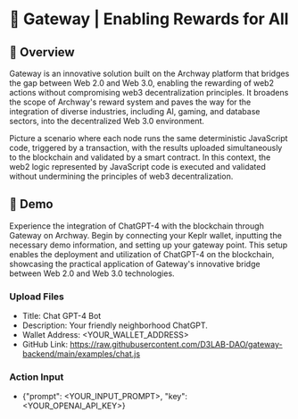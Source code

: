 # 🧭 Gateway | Enabling Rewards for All

## 🔭 Overview

Gateway is an innovative solution built on the Archway platform that bridges the gap between Web 2.0 and Web 3.0, enabling the rewarding of web2 actions without compromising web3 decentralization principles. It broadens the scope of Archway's reward system and paves the way for the integration of diverse industries, including AI, gaming, and database sectors, into the decentralized Web 3.0 environment.

Picture a scenario where each node runs the same deterministic JavaScript code, triggered by a transaction, with the results uploaded simultaneously to the blockchain and validated by a smart contract. In this context, the web2 logic represented by JavaScript code is executed and validated without undermining the principles of web3 decentralization.


## 🤖 Demo

Experience the integration of ChatGPT-4 with the blockchain through Gateway on Archway.
Begin by connecting your Keplr wallet, inputting the necessary demo information, and setting up your gateway point.
This setup enables the deployment and utilization of ChatGPT-4 on the blockchain, showcasing the practical application of Gateway's innovative bridge between Web 2.0 and Web 3.0 technologies.

### Upload Files
- Title: Chat GPT-4 Bot
- Description: Your friendly neighborhood ChatGPT.
- Wallet Address: <YOUR_WALLET_ADDRESS>
- GitHub Link: https://raw.githubusercontent.com/D3LAB-DAO/gateway-backend/main/examples/chat.js

### Action Input
- {"prompt": <YOUR_INPUT_PROMPT>, "key": <YOUR_OPENAI_API_KEY>}
